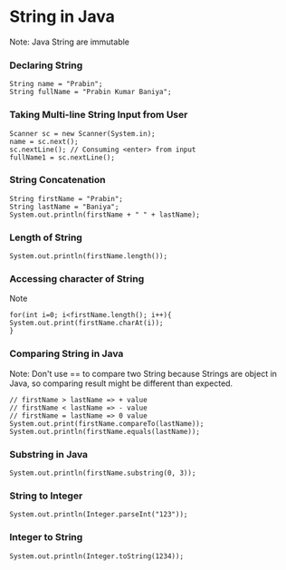 # String in Java

Note: Java String are immutable

### Declaring String

```
String name = "Prabin";
String fullName = "Prabin Kumar Baniya";
```

### Taking Multi-line String Input from User

```
Scanner sc = new Scanner(System.in);
name = sc.next();
sc.nextLine(); // Consuming <enter> from input
fullName1 = sc.nextLine();
```

### String Concatenation

```
String firstName = "Prabin";
String lastName = "Baniya";
System.out.println(firstName + " " + lastName);
```

### Length of String

```
System.out.println(firstName.length());
```

### Accessing character of String

Note

```
for(int i=0; i<firstName.length(); i++){
System.out.print(firstName.charAt(i));
}
```

### Comparing String in Java

Note: Don't use == to compare two String because Strings are object in Java, so comparing result might be different than expected.

```
// firstName > lastName => + value
// firstName < lastName => - value
// firstName = lastName => 0 value
System.out.print(firstName.compareTo(lastName));
System.out.println(firstName.equals(lastName));
```

### Substring in Java

```
System.out.println(firstName.substring(0, 3));
```

### String to Integer

```
System.out.println(Integer.parseInt("123"));
```

### Integer to String

```
System.out.println(Integer.toString(1234));
```
